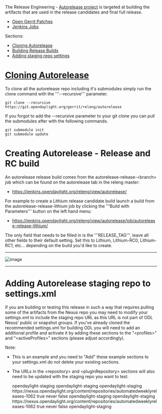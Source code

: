 The Release Engineering - [Autorelease project](https://wiki.opendaylight.org/view/RelEng/Autorelease)
is targeted at building the artifacts that are used in the release candidates
and final full release.

* [Open Gerrit Patches](https://git.opendaylight.org/gerrit/#/q/project:releng/autorelease+status:open)
* [Jenkins Jobs](https://jenkins.opendaylight.org/autorelease/)

Sections:

* [Cloning Autorelease](#cloning_autorelease)
* [Building Release Builds](#building_release_builds)
* [Adding staging repo settings](#staging_settings)

# <a href="cloning_autorelease">Cloning Autorelease</a>

To clone all the autorelease repo including it's submodules simply run the
clone command with the '''--recursive''' parameter.

    git clone --recursive https://git.opendaylight.org/gerrit/releng/autorelease

If you forgot to add the --recursive parameter to your git clone you can pull
the submodules after with the following commands.

    git submodule init
    git submodule update


# <a name="building_release_builds">Creating Autorelease - Release and RC build</a>

An autorelease release build comes from the autorelease-release-\<branch\> job
which can be found on the autorelease tab in the releng master:

  * https://jenkins.opendaylight.org/releng/view/autorelease/

For example to create a Lithium release candidate build launch a build from the
autorelease-release-lithium job by clicking the '''Build with Parameters'''
button on the left hand menu:

  * https://jenkins.opendaylight.org/releng/view/autorelease/job/autorelease-release-lithium/

The only field that needs to be filled in is the '''RELEASE_TAG''', leave all
other fields to their default setting. Set this to Lithium, Lithium-RC0,
Lithium-RC1, etc... depending on the build you'd like to create.

***

![image](autorelease-release-lithium-build.png "Parameters for Lithium-RC1 build")

***

# <a name="staging_settings">Adding Autorelease staging repo to settings.xml</a>

If you are building or testing this release in such a way that requires pulling
some of the artifacts from the Nexus repo you may need to modify your
settings.xml to include the staging repo URL as this URL is not part of ODL
Nexus' public or snapshot groups. If you've already cloned the recommended
settings.xml for building ODL you will need to add an additional profile and
activate it by adding these sections to the "\<profiles\>" and
"\<activeProfiles\>" sections (please adjust accordingly).

Note:

* This is an example and you need to "Add" these example sections to your
  settings.xml do not delete your existing sections.
* The URLs in the \<repository\> and \<pluginRepository\> sections will also
  need to be updated with the staging repo you want to test.


    <profiles>
      <profile>
        <id>opendaylight-staging</id>
        <repositories>
          <repository>
            <id>opendaylight-staging</id>
            <name>opendaylight-staging</name>
            <url>https://nexus.opendaylight.org/content/repositories/automatedweeklyreleases-1062</url>
            <releases>
              <enabled>true</enabled>
              <updatePolicy>never</updatePolicy>
            </releases>
            <snapshots>
              <enabled>false</enabled>
            </snapshots>
          </repository>
        </repositories>
        <pluginRepositories>
          <pluginRepository>
            <id>opendaylight-staging</id>
            <name>opendaylight-staging</name>
            <url>https://nexus.opendaylight.org/content/repositories/automatedweeklyreleases-1062</url>
            <releases>
              <enabled>true</enabled>
              <updatePolicy>never</updatePolicy>
            </releases>
            <snapshots>
              <enabled>false</enabled>
            </snapshots>
          </pluginRepository>
        </pluginRepositories>
      </profile>
    </profiles>

    <activeProfiles>
      <activeProfile>opendaylight-staging</activeProfile>
    </activeProfiles>
